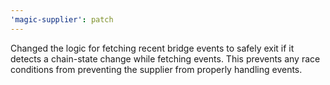 ```yaml
---
'magic-supplier': patch
---
```


Changed the logic for fetching recent bridge events to safely exit if it detects a chain-state change while fetching events. This prevents any race conditions from preventing the supplier from properly handling events.
